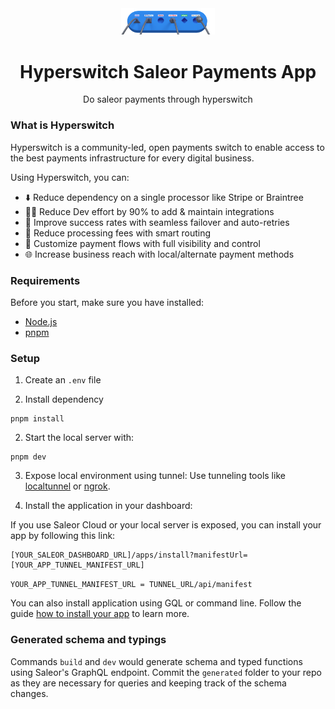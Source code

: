 <div align="center">
<img width="150" alt="saleor-app-template" src="./public/switch.png">
</div>

<div align="center">
  <h1>Hyperswitch Saleor Payments App</h1>
</div>

<div align="center">
  <p>Do saleor payments through hyperswitch</p>
</div>

### What is Hyperswitch

Hyperswitch is a community-led, open payments switch to enable access to the best payments infrastructure for every digital business.

Using Hyperswitch, you can:

- ⬇️ Reduce dependency on a single processor like Stripe or Braintree
- 🧑‍💻 Reduce Dev effort by 90% to add & maintain integrations
- 🚀 Improve success rates with seamless failover and auto-retries
- 💸 Reduce processing fees with smart routing
- 🎨 Customize payment flows with full visibility and control
- 🌐 Increase business reach with local/alternate payment methods

### Requirements

Before you start, make sure you have installed:

- [Node.js](https://nodejs.org/en/)
- [pnpm](https://pnpm.io/)

### Setup

1. Create an `.env` file

2. Install dependency

```
pnpm install
```

2. Start the local server with:

```
pnpm dev
```

3. Expose local environment using tunnel:
   Use tunneling tools like [localtunnel](https://github.com/localtunnel/localtunnel) or [ngrok](https://ngrok.com/).

4. Install the application in your dashboard:

If you use Saleor Cloud or your local server is exposed, you can install your app by following this link:

```
[YOUR_SALEOR_DASHBOARD_URL]/apps/install?manifestUrl=[YOUR_APP_TUNNEL_MANIFEST_URL]
```

`YOUR_APP_TUNNEL_MANIFEST_URL = TUNNEL_URL/api/manifest`

You can also install application using GQL or command line. Follow the guide [how to install your app](https://docs.saleor.io/docs/3.x/developer/extending/apps/installing-apps#installation-using-graphql-api) to learn more.

### Generated schema and typings

Commands `build` and `dev` would generate schema and typed functions using Saleor's GraphQL endpoint. Commit the `generated` folder to your repo as they are necessary for queries and keeping track of the schema changes.
